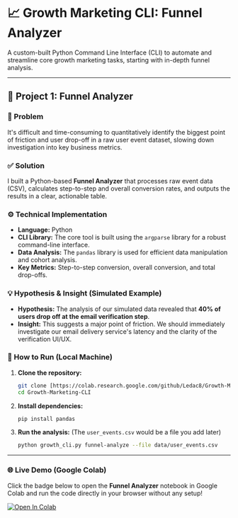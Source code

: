 # 📈 Growth Marketing CLI: Funnel Analyzer

A custom-built Python Command Line Interface (CLI) to automate and streamline core growth marketing tasks, starting with in-depth funnel analysis.

---

## 🔬 Project 1: Funnel Analyzer

### 🤯 Problem
It's difficult and time-consuming to quantitatively identify the biggest point of friction and user drop-off in a raw user event dataset, slowing down investigation into key business metrics.

### ✅ Solution
I built a Python-based **Funnel Analyzer** that processes raw event data (CSV), calculates step-to-step and overall conversion rates, and outputs the results in a clear, actionable table.

### ⚙️ Technical Implementation
* **Language:** Python
* **CLI Library:** The core tool is built using the `argparse` library for a robust command-line interface.
* **Data Analysis:** The `pandas` library is used for efficient data manipulation and cohort analysis.
* **Key Metrics:** Step-to-step conversion, overall conversion, and total drop-offs.

### 💡 Hypothesis & Insight (Simulated Example)
* **Hypothesis:** The analysis of our simulated data revealed that **40% of users drop off at the email verification step**.
* **Insight:** This suggests a major point of friction. We should immediately investigate our email delivery service's latency and the clarity of the verification UI/UX.

### 🚀 How to Run (Local Machine)
1.  **Clone the repository:**
    ```bash
    git clone [https://colab.research.google.com/github/Ledac8/Growth-Marketing-CLI/blob/main/Funnel_Analyzer_Colab.ipynb)
    cd Growth-Marketing-CLI
    ```
2.  **Install dependencies:**
    ```bash
    pip install pandas
    ```
3.  **Run the analysis:** (The `user_events.csv` would be a file you add later)
    ```bash
    python growth_cli.py funnel-analyze --file data/user_events.csv
    ```
---

### 🌐 Live Demo (Google Colab)
Click the badge below to open the **Funnel Analyzer** notebook in Google Colab and run the code directly in your browser without any setup!

[![Open In Colab](https://colab.research.google.com/assets/colab-badge.svg)](https://colab.research.google.com/github/YOUR_USERNAME/Growth-Marketing-CLI/blob/main/Funnel_Analyzer_Colab.ipynb)
